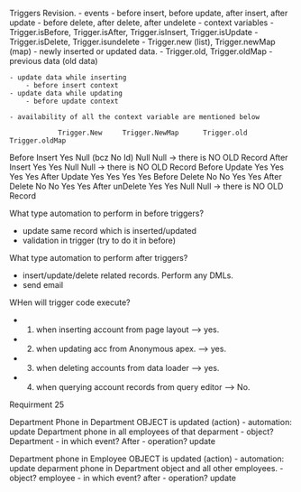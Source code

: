 Triggers Revision.
    - events
        - before insert, before update, after insert, after update
        - before delete, after delete, after undelete
    - context variables
        - Trigger.isBefore, Trigger.isAfter, Trigger.isInsert, Trigger.isUpdate
        - Trigger.isDelete, Trigger.isundelete
        - Trigger.new (list), Trigger.newMap (map)
            - newly inserted or updated data.
        - Trigger.old, Trigger.oldMap
            - previous data (old data)

    - update data while inserting
        - before insert context
    - update data while updating
        - before update context

    - availability of all the context variable are mentioned below
    
                Trigger.New     Trigger.NewMap      Trigger.old     Trigger.oldMap
Before Insert       Yes          Null (bcz No Id)        Null            Null      -> there is NO OLD Record
After  Insert       Yes              Yes                 Null            Null      -> there is NO OLD Record
Before Update       Yes              Yes                 Yes             Yes
After  Update       Yes              Yes                 Yes             Yes
Before Delete       No               No                  Yes             Yes
After  Delete       No               No                  Yes             Yes
After unDelete      Yes              Yes                 Null            Null       -> there is NO OLD Record





What type automation to perform in before triggers?
- update same record which is inserted/updated
- validation in trigger (try to do it in before)



What type automation to perform  after triggers?
- insert/update/delete related records. Perform any DMLs.
- send email



WHen will trigger code execute?
- 1) when inserting account from page layout            --> yes. 
- 2) when updating acc from Anonymous apex.             --> yes.
- 3) when deleting accounts from data loader            --> yes.
- 4) when querying account records from query editor    --> No.



Requirment 25

Department Phone in Department OBJECT is updated (action)
    - automation: update Department phone in all employees of that deparment
        - object? Department
        - in which event? After
        - operation? update


Department phone in Employee OBJECT is updated (action)
    - automation: update deparment phone in Department object and all other employees.
    - object? employee
    - in which event? after
    - operation? update

